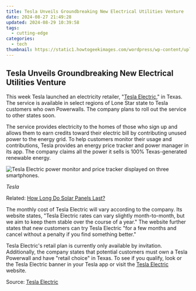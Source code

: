 ```yaml
---
title: Tesla Unveils Groundbreaking New Electrical Utilities Venture
date: 2024-08-27 21:49:28
updated: 2024-08-29 10:39:58
tags:
  - cutting-edge
categories:
  - tech
thumbnail: https://static1.howtogeekimages.com/wordpress/wp-content/uploads/2022/12/8d9a54a1.jpg
---
```


## Tesla Unveils Groundbreaking New Electrical Utilities Venture

This week Tesla launched an electricity retailer, "[Tesla Electric](https://www.tesla.com/electric)," in Texas. The service is available in select regions of Lone Star state to Tesla customers who own Powerwalls. The company plans to roll out the service to other states soon.

 The service provides electricity to the homes of those who sign up and allows them to earn credits toward their electric bill by contributing unused power to the energy grid. To help customers monitor their usage and contributions, Tesla provides an energy price tracker and power manager in its app. The company claims all the power it sells is 100% Texas-generated renewable energy.

![Tesla Electric power monitor and price tracker displayed on three smartphones.](https://static1.howtogeekimages.com/wordpress/wp-content/uploads/2022/12/d918baab.jpg) 

_Tesla_

Related: [How Long Do Solar Panels Last?](https://www.reviewgeek.com/124660/how-long-do-solar-panels-last/) 

 The monthly cost of Tesla Electric will vary according to the company. Its website states, "Tesla Electric rates can vary slightly month-to-month, but we aim to keep them stable over the course of a year." The website further states that new customers can try Tesla Electric "for a few months and cancel without a penalty if you find something better."

 Tesla Electric's retail plan is currently only available by invitation. Additionally, the company states that potential customers must own a Tesla Powerwall and have "retail choice" in Texas. To see if you qualify, look or the Tesla Electric banner in your Tesla app or visit the [Tesla Electric](https://www.tesla.com/electric) website.

 Source: [Tesla Electric](https://www.tesla.com/electric)

<ins class="adsbygoogle"
     style="display:block"
     data-ad-format="autorelaxed"
     data-ad-client="ca-pub-7571918770474297"
     data-ad-slot="1223367746"></ins>



<ins class="adsbygoogle"
     style="display:block"
     data-ad-client="ca-pub-7571918770474297"
     data-ad-slot="8358498916"
     data-ad-format="auto"
     data-full-width-responsive="true"></ins>
